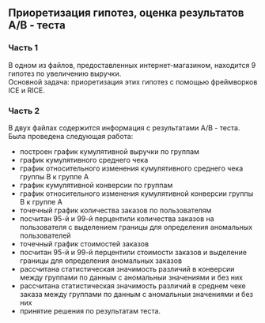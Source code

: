 ##  Приоретизация гипотез, оценка результатов А/В - теста
### Часть 1
В одном из файлов, предоставленных интернет-магазином, находится 9 гипотез по увеличению выручки.\
Основной задача: приоретизация этих гипотез с помощью фреймворков ICE и RICE.
### Часть 2
В двух файлах содержится информация с результатами А/В - теста.\
Была проведена следующая работа:
- построен график кумулятивной выручки по группам
- график кумулятивного среднего чека
- график относительного изменения кумулятивного среднего чека группы B к группе A
- график кумулятивной конверсии по группам
- график относительного изменения кумулятивной конверсии группы B к группе A
- точечный график количества заказов по пользователям
- посчитан 95-й и 99-й перцентили количества заказов на пользователя с выделением границы для определения аномальных пользователей
- точечный график стоимостей заказов
- посчитан 95-й и 99-й перцентили стоимости заказов и выделение границы для определения аномальных заказов
- рассчитана статистическая значимость различий в конверсии между группами по данным с аномальныи значениями и без них
- рассчитана статистическая значимость различий в среднем чеке заказа между группами по данным с аномальныи значениями и без них
- принятие решения по результатам теста.
